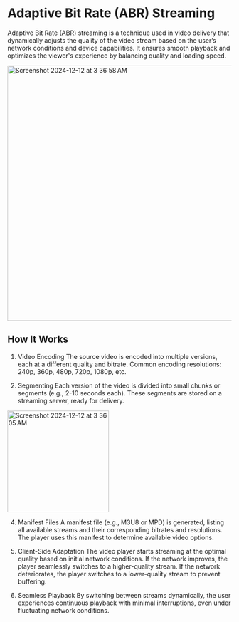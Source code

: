 # Adaptive Bit Rate (ABR) Streaming
Adaptive Bit Rate (ABR) streaming is a technique used in video delivery that dynamically adjusts the quality of the video stream based on the user’s network conditions and device capabilities. It ensures smooth playback and optimizes the viewer's experience by balancing quality and loading speed.

<img width="573" alt="Screenshot 2024-12-12 at 3 36 58 AM" src="https://github.com/user-attachments/assets/f6cb4076-a465-4151-9f75-04d95b415947" />

## How It Works
1. Video Encoding
The source video is encoded into multiple versions, each at a different quality and bitrate.
Common encoding resolutions: 240p, 360p, 480p, 720p, 1080p, etc.

2. Segmenting
Each version of the video is divided into small chunks or segments (e.g., 2-10 seconds each).
These segments are stored on a streaming server, ready for delivery.
<img width="228" alt="Screenshot 2024-12-12 at 3 36 05 AM" src="https://github.com/user-attachments/assets/3e8fa39c-cf5d-427f-bca8-e0de6bff5168" />

4. Manifest Files
A manifest file (e.g., M3U8 or MPD) is generated, listing all available streams and their corresponding bitrates and resolutions.
The player uses this manifest to determine available video options.

5. Client-Side Adaptation
The video player starts streaming at the optimal quality based on initial network conditions.
If the network improves, the player seamlessly switches to a higher-quality stream.
If the network deteriorates, the player switches to a lower-quality stream to prevent buffering.

6. Seamless Playback
By switching between streams dynamically, the user experiences continuous playback with minimal interruptions, even under fluctuating network conditions.
